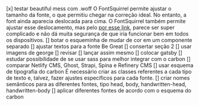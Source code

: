 [x] testar beautiful mess com .woff
  O FontSquirrel permite ajustar o tamanho da fonte, o que permitiu chegar na correção ideal. No entanto, a font ainda aparecia deslocada para cima. O FontSquirrel também permite ajustar esse deslocamento, mas pelo [por esse link](https://glyphsapp.com/learn/vertical-metrics), parece ser super complicado e não dá muita segurança de que iria funcionar bem em todos os dispositivos.
[] botar o esqueminha de mudar de cor em um componente separado
[] ajustar textos para a fonte Be Great
[] consertar seção 2
[] usar imagens de george
[] revisar
[] lançar assim mesmo
[] colocar gatsby
[] estudar possibilidade de se usar sass para melhor integrar com o carbon
[] comparar Netlify CMS, Ghost, Strapi, Spina e Refinery CMS
[] usar esquema de tipografia do carbon
  É necessário criar as classes referentes a cada tipo de texto e, talvez, fazer ajustes específicos para cada fonte.
[] criar nomes semânticos para as diferentes fontes, tipo head, body, handwritten-head, handwritten-body
[] aplicar diferentes fontes de acordo com o esquema do carbon